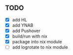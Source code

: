 ## TODO

- [x] add HL
- [x] add YNAB
- [x] add Pushover
- [x] build/run with nix
- [x] package into nix module
- [ ] add logrotate to nix module
